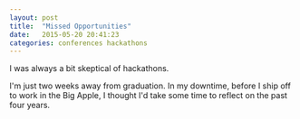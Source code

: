 ```yaml
---
layout: post
title:  "Missed Opportunities"
date:   2015-05-20 20:41:23
categories: conferences hackathons 
---
```


I was always a bit skeptical of hackathons.

I'm just two weeks away from graduation. In my downtime, before I ship off to work in the Big Apple, I thought I'd take some time to reflect on the past four years.